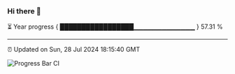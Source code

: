 ### Hi there 👋

⏳ Year progress { █████████████████▁▁▁▁▁▁▁▁▁▁▁▁▁ } 57.31 %

---

⏰ Updated on Sun, 28 Jul 2024 18:15:40 GMT

![Progress Bar CI](https://github.com/liununu/liununu/workflows/Progress%20Bar%20CI/badge.svg)
